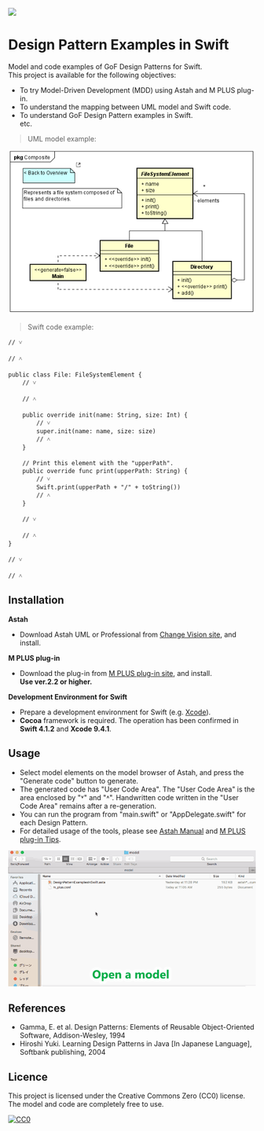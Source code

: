 [<img src="./screenshots/DiagramMap.svg">](https://raw.githubusercontent.com/takaakit/design-pattern-examples-in-swift/master/screenshots/DiagramMap.svg)

Design Pattern Examples in Swift
===

Model and code examples of GoF Design Patterns for Swift.  
This project is available for the following objectives:  

* To try Model-Driven Development (MDD) using Astah and M PLUS plug-in.
* To understand the mapping between UML model and Swift code.
* To understand GoF Design Pattern examples in Swift.  
  etc.

> UML model example:

![](screenshots/CompositePattern.png "Composite Pattern")

> Swift code example:

```swift:File class
// ˅

// ˄

public class File: FileSystemElement {
    // ˅
    
    // ˄

    public override init(name: String, size: Int) {
        // ˅
        super.init(name: name, size: size)
        // ˄
    }

    // Print this element with the "upperPath".
    public override func print(upperPath: String) {
        // ˅
        Swift.print(upperPath + "/" + toString())
        // ˄
    }

    // ˅
    
    // ˄
}

// ˅

// ˄
```

Installation
------------
**Astah**
* Download Astah UML or Professional from [Change Vision site](http://astah.net/download), and install.  

**M PLUS plug-in**
* Download the plug-in from [M PLUS plug-in site](https://sites.google.com/view/m-plus-plugin/download), and install.  
  **Use ver.2.2 or higher.**

**Development Environment for Swift**
* Prepare a development environment for Swift (e.g. [Xcode](https://developer.apple.com/xcode/)).
* **Cocoa** framework is required. The operation has been confirmed in **Swift 4.1.2** and **Xcode 9.4.1**.

Usage
-----
* Select model elements on the model browser of Astah, and press the "Generate code" button to generate.  
* The generated code has "User Code Area". The "User Code Area" is the area enclosed by "˅" and "˄". Handwritten code written in the "User Code Area" remains after a re-generation.
* You can run the program from "main.swift" or "AppDelegate.swift" for each Design Pattern.
* For detailed usage of the tools, please see [Astah Manual](http://astah.net/manual) and [M PLUS plug-in Tips](https://sites.google.com/view/m-plus-plugin/tips).

![](screenshots/Usage.gif "Usage")

References
----------
* Gamma, E. et al. Design Patterns: Elements of Reusable Object-Oriented Software, Addison-Wesley, 1994
* Hiroshi Yuki. Learning Design Patterns in Java [In Japanese Language], Softbank publishing, 2004

Licence
-------
This project is licensed under the Creative Commons Zero (CC0) license. The model and code are completely free to use.

[![CC0](http://i.creativecommons.org/p/zero/1.0/88x31.png "CC0")](http://creativecommons.org/publicdomain/zero/1.0/deed)
